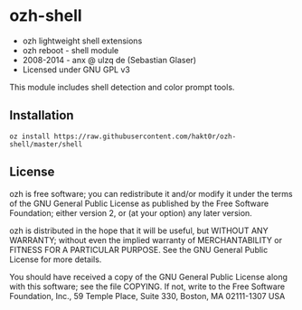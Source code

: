 ozh-shell
========

* ozh lightweight shell extensions
* ozh reboot - shell module
* 2008-2014 - anx @ ulzq de (Sebastian Glaser)
* Licensed under GNU GPL v3

This module includes shell detection and color prompt tools.

Installation
------------

    oz install https://raw.githubusercontent.com/hakt0r/ozh-shell/master/shell

License
-------

ozh is free software; you can redistribute it and/or modify
it under the terms of the GNU General Public License as published by
the Free Software Foundation; either version 2, or (at your option)
any later version.

ozh is distributed in the hope that it will be useful,
but WITHOUT ANY WARRANTY; without even the implied warranty of
MERCHANTABILITY or FITNESS FOR A PARTICULAR PURPOSE.  See the
GNU General Public License for more details.

You should have received a copy of the GNU General Public License
along with this software; see the file COPYING.  If not, write to
the Free Software Foundation, Inc., 59 Temple Place, Suite 330,
Boston, MA 02111-1307 USA
